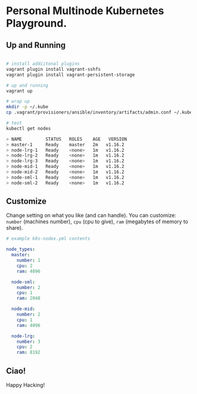 # Personal Multinode Kubernetes Playground.


## Up and Running

```bash

# install addiitonal plugins
vagrant plugin install vagrant-sshfs
vagrant plugin install vagrant-persistent-storage

# up and running
vagrant up

# wrap up
mkdir -p ~/.kube
cp .vagrant/provisioners/ansible/inventory/artifacts/admin.conf ~/.kube/config

# test
kubectl get nodes

> NAME         STATUS   ROLES    AGE   VERSION
> master-1     Ready    master   2m   v1.16.2
> node-lrg-1   Ready    <none>   1m   v1.16.2
> node-lrg-2   Ready    <none>   1m   v1.16.2
> node-lrg-3   Ready    <none>   1m   v1.16.2
> node-mid-1   Ready    <none>   1m   v1.16.2
> node-mid-2   Ready    <none>   1m   v1.16.2
> node-sml-1   Ready    <none>   1m   v1.16.2
> node-sml-2   Ready    <none>   1m   v1.16.2
```

## Customize

Change setting on what you like (and can handle). You can customize: `number` (machines number), `cpu` (cpu to give), `ram` (megabytes of memory to share).

```yaml
# example k8s-nodex.yml contents

node_types:
  master:
    number: 1
    cpu: 2
    ram: 4096

  node-sml:
    number: 2
    cpu: 1
    ram: 2048

  node-mid:
    number: 2
    cpu: 1
    ram: 4096

  node-lrg:
    number: 3
    cpu: 2
    ram: 8192

```

## Ciao!

Happy Hacking!

